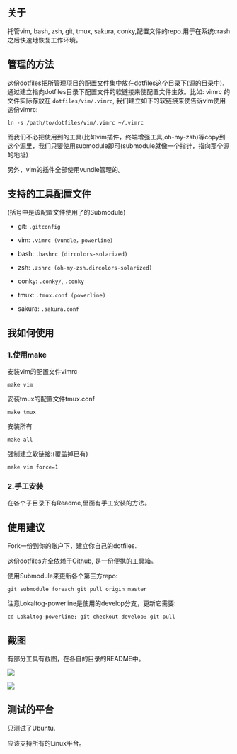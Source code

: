 关于
----

托管vim, bash, zsh, git, tmux, sakura, conky,配置文件的repo.用于在系统crash之后快速地恢复工作环境。

管理的方法
----------

这份dotfiles把所管理项目的配置文件集中放在dotfiles这个目录下(源的目录中). 通过建立指向dotfiles目录下配置文件的软链接来使配置文件生效。比如: vimrc 的文件实际存放在 `dotfiles/vim/.vimrc`, 我们建立如下的软链接来使告诉vim使用这份vimrc:

    ln -s /path/to/dotfiles/vim/.vimrc ~/.vimrc

而我们不必把使用到的工具(比如vim插件，终端增强工具,oh-my-zsh)等copy到这个源里，我们只要使用submodule即可(submodule就像一个指针，指向那个源的地址)

另外，vim的插件全部使用vundle管理的。

支持的工具配置文件
-----------------

(括号中是该配置文件使用了的Submodule)

- git: `.gitconfig`

- vim: `.vimrc (vundle，powerline)`

- bash: `.bashrc (dircolors-solarized)`

- zsh: `.zshrc (oh-my-zsh.dircolors-solarized)`

- conky: `.conky/`, `.conky`

- tmux: `.tmux.conf (powerline)`

- sakura: `.sakura.conf`

我如何使用
----------

### 1.使用make

安装vim的配置文件vimrc

    make vim

安装tmux的配置文件tmux.conf

    make tmux

安装所有

    make all

强制建立软链接:(覆盖掉已有)

    make vim force=1

### 2.手工安装

在各个子目录下有Readme,里面有手工安装的方法。

使用建议
--------

Fork一份到你的账户下，建立你自己的dotfiles.

这份dotfiles完全依赖于Github, 是一份便携的工具箱。

使用Submodule来更新各个第三方repo:

    git submodule foreach git pull origin master

注意Lokaltog-powerline是使用的develop分支，更新它需要:

    cd Lokaltog-powerline; git checkout develop; git pull

截图
----

有部分工具有截图，在各自的目录的README中。

![](https://raw.github.com/hit9/dotfiles/master/Screenshot.gif)

![](https://raw.github.com/hit9/dotfiles/master/Screenshot.png)

测试的平台
----------

只测试了Ubuntu.

应该支持所有的Linux平台。
